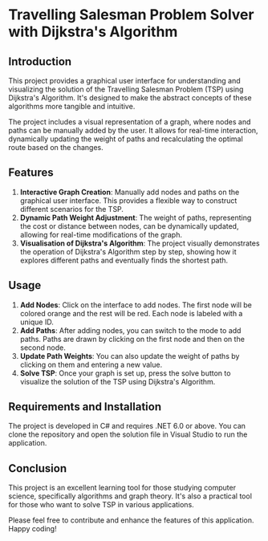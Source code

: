 # Travelling Salesman Problem Solver with Dijkstra's Algorithm

## Introduction

This project provides a graphical user interface for understanding and visualizing the solution of the Travelling Salesman Problem (TSP) using Dijkstra's Algorithm. It's designed to make the abstract concepts of these algorithms more tangible and intuitive.

The project includes a visual representation of a graph, where nodes and paths can be manually added by the user. It allows for real-time interaction, dynamically updating the weight of paths and recalculating the optimal route based on the changes.

## Features

1. **Interactive Graph Creation**: Manually add nodes and paths on the graphical user interface. This provides a flexible way to construct different scenarios for the TSP.
2. **Dynamic Path Weight Adjustment**: The weight of paths, representing the cost or distance between nodes, can be dynamically updated, allowing for real-time modifications of the graph.
3. **Visualisation of Dijkstra's Algorithm**: The project visually demonstrates the operation of Dijkstra's Algorithm step by step, showing how it explores different paths and eventually finds the shortest path.

## Usage

1. **Add Nodes**: Click on the interface to add nodes. The first node will be colored orange and the rest will be red. Each node is labeled with a unique ID.
2. **Add Paths**: After adding nodes, you can switch to the mode to add paths. Paths are drawn by clicking on the first node and then on the second node. 
3. **Update Path Weights**: You can also update the weight of paths by clicking on them and entering a new value.
4. **Solve TSP**: Once your graph is set up, press the solve button to visualize the solution of the TSP using Dijkstra's Algorithm.

## Requirements and Installation

The project is developed in C# and requires .NET 6.0 or above. You can clone the repository and open the solution file in Visual Studio to run the application.

## Conclusion

This project is an excellent learning tool for those studying computer science, specifically algorithms and graph theory. It's also a practical tool for those who want to solve TSP in various applications.

Please feel free to contribute and enhance the features of this application. Happy coding!